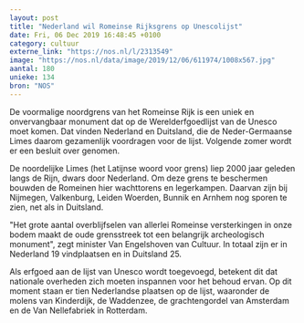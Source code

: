 ```yaml
---
layout: post
title: "Nederland wil Romeinse Rijksgrens op Unescolijst"
date: Fri, 06 Dec 2019 16:48:45 +0100
category: cultuur
externe_link: "https://nos.nl/l/2313549"
image: "https://nos.nl/data/image/2019/12/06/611974/1008x567.jpg"
aantal: 180
unieke: 134
bron: "NOS"
---
```


<p>De voormalige noordgrens van het Romeinse Rijk is een uniek en onvervangbaar monument dat op de Werelderfgoedlijst van de Unesco moet komen. Dat vinden Nederland en Duitsland, die de Neder-Germaanse Limes daarom gezamenlijk voordragen voor de lijst. Volgende zomer wordt er een besluit over genomen.</p>
<p>De noordelijke Limes (het Latijnse woord voor grens) liep 2000 jaar geleden langs de Rijn, dwars door Nederland. Om deze grens te beschermen bouwden de Romeinen hier wachttorens en legerkampen. Daarvan zijn bij Nijmegen, Valkenburg, Leiden Woerden, Bunnik en Arnhem nog sporen te zien, net als in Duitsland.</p>
<p>"Het grote aantal overblijfselen van allerlei Romeinse versterkingen in onze bodem maakt de oude grensstreek tot een belangrijk archeologisch monument", zegt minister Van Engelshoven van Cultuur. In totaal zijn er in Nederland 19 vindplaatsen en in Duitsland 25.</p>
<p>Als erfgoed aan de lijst van Unesco wordt toegevoegd, betekent dit dat nationale overheden zich moeten inspannen voor het behoud ervan. Op dit moment staan er tien Nederlandse plaatsen op de lijst, waaronder de molens van Kinderdijk, de Waddenzee, de grachtengordel van Amsterdam en de Van Nellefabriek in Rotterdam.</p>
